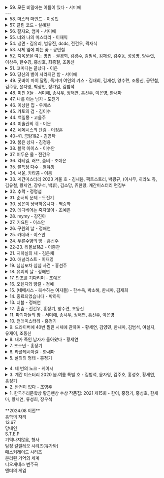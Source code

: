 <details><summary>
59. 모든 비밀에는 이름이 있다 - 서미애
</summary><span style="background-color: #FFFEBD">
현실감있는 감정선
</span></details>
---
<details><summary>
58. 마스터 마인드 - 이성민
</summary><span style="background-color: #FFFEBD">&nbsp;
액션스릴러, 빌런, 박진감 넘치는 영화같은
</span></details>


<details><summary>
57. 클린 코드 - 설혜원
</summary>

> ↳&nbsp;
재미는 있으나 임팩트는 없었다.
</details>


<details><summary>
56. 잘자요, 엄마 - 서미애
</summary>

> ↳&nbsp;
어떤 환경과 삶이 살인마를 만드는지에 대해 심리해부가 인상적
</details>


<details><summary>
55. 너와 나의 미스터리 - 이재익
</summary>

> ↳&nbsp;
구성이 너무 좋아서 끊김없이 마음을 움직이는 굉장히 좋은 작품
</details>


<details><summary>
54. 냉면 - 김유리, 범유진, dcdc, 전건우, 곽재식
</summary>

> ↳&nbsp;
냉면으로 특이한 기분을 느낄 수 있다. 마지막 파인애플 냉면은 한번쯤 먹어보고 싶다.
</details>


<details><summary>
53. 시체 옆에 피는 꽃 - 공민철
</summary><span style="background-color: #FFFEBD">&nbsp;
이야기가 매끄럽고 계속 읽고 싶게 만듬. 흡인력 있는 스토리가 없으면 중도에 그만두거나 마지막 반전을 기대하게 되는데 스토리가 재밌으니 반은 먹고 들어감.`
</span></details>

<details><summary>
52. 지옥문을 여는 방법 - 권경희, 김경수, 김범석, 김재성, 김주동, 성성명, 양수련, 이상우, 한수경, 홍성호, 최종철, 조동신
</summary>

> ↳&nbsp;
무난했다. 이 때도 좋은 추리 작품들이 꽤 많았다는 것을 알게되었고, 일찍 알았다면 더 좋지 않았을까 하고 생각함
</details>


<details><summary>
51. 코미디는 끝났다 - 이은
</summary>

> ↳&nbsp;
작품속으로 들어간 듯한 착각이 들 정도로 생생한 묘사와 심리적 공포가 소름이 돋고 눈을 뗄 수 없었다.
</details>


<details><summary>
50. 당신의 별이 사라지던 밤 - 서미애
</summary>

> ↳&nbsp;
가족을 잃은 슬픔을 주인공을 통해 처절하게 느낄 수 있었다. 내용이 부드럽게 진행되어 순식간에 읽혔다. 마지막 반전도 좋았음.
</details>


<details><summary>
49. 굿바이 마이 달링, 독거미 여인의 키스 - 김재희, 김재성, 양수련, 조동신, 공민철, 김주동, 윤자영, 박상민, 정가일, 김범석
</summary>

> ↳&nbsp;
추리마을을 배경으로 그 안에서 벌어지는 일들을 여러 작가를 통해 풀어나가 특색있다. 깊게 인상남는 작품은 없었지만 재미는 있음.
</details>


<details><summary>
48. 미친 X들 - 서미애, 송시우, 정해연, 홍선주, 이은영, 한새마
</summary>

> ↳&nbsp;
가볍게 단숨에 읽을 수 있고 현실에 대한 묘사와 풍자, 상상력이 돋보이는 괜찮은 단편집.
</details>


<details><summary>
47. 나를 아는 남자 - 도진기
</summary>

> ↳&nbsp;
때론 사소한 가능성이 실마리가 되기도 한다. 흐름이 지루하지 않았고 결말부분에 생각해둔 추리가 다 빗나가서 허탈했다. 다음편 계속.
</details>


<details><summary>
46. 이상한 집 - 우케쓰
</summary>

> ↳&nbsp;
집 설계도에 숨겨진 비밀은 흥미를 일으키기에 충분했다. 뒤로갈수록 짧은 분량인데도 더 복잡해지는 구성원들과 힘빠지는 전개가 아쉽다.
</details>


<details><summary>
45. 가토의 검 - 김이수
</summary>

> ↳&nbsp;
사람은 쉽게 변하지 않는다는 사실을 다시금 깨닫게 되었다. 욕망, 폭력, 정치, 이기심, 자기애를 한 인물을 통해 탁월하게 드러냈다.
</details>


<details><summary>
44. 백일몽 - 고을주
</summary>

> ↳&nbsp;
계속 파고들며 하나씩 발견해가는 과정에서 희열감 비슷한 것을 느꼈고 문체가 적응될 때쯤부터 순식간에 마지막 페이지를 볼 수 있음.
</details>


<details><summary>
43. 미술관의 쥐 - 이은
</summary>

> ↳&nbsp;
미술 관련이라 어려울 것이란 예상을 깸. 쉽게 설명한 유익한 정보와 함께 예술에 대해 깊게 생각해 볼 수 있음.
</details>


<details><summary>
42. 네메시스의 단검 - 이정훈
</summary>

> ↳&nbsp;
최면을 통한 범죄라 신선했다. 킬링타임용으로 손색없음.
</details>


<details><summary>
40-41. 곰탕1&2 - 김영탁
</summary>

> ↳&nbsp;
시간여행 그리고 가족이라는 주제로 다양한 장르들을 합쳐놓음. 짧은 문장 구성은 읽는 맛이 있었고 따뜻한 마무리로 여운이 남음
</details>


<details><summary>
39. 붉은 상자 - 김정용
</summary>

> ↳&nbsp;
직소퍼즐 조각처럼 점점 맞춰지는 이야기라 꽤 즐거웠다.
</details>


<details><summary>
38. 블랙 아이스 - 이수안
</summary>

> ↳&nbsp;
스포츠카에 대해 자세하게 알 수 있었고 끝에 다다를수록 재밌어지나 앞부분이 지겨웠음.
</details>


<details><summary>
37. 어두운 물 - 전건우
</summary>

> ↳&nbsp;
으스스한 분위기를 잘 살렸고 초반에 특히 공포스러웠다.
</details>


<details><summary>
36. 칵테일, 러브, 좀비 - 조예은
</summary>

> ↳&nbsp;
읽는 내내 끝나지 않았으면 좋겠다고 생각했다. 특히 마지막 단편인 나이프는 정말 재밌었다.
</details>


<details><summary>
35. 불특정 다수 - 염유창
</summary>

> ↳&nbsp;
지루한 부분 없었고, 재밌게 봄.
</details>


<details><summary>
34. 서울, 카타콤 - 이봄
</summary>

> ↳&nbsp;
지상의 삶에 지쳐 한없이 내려간 후에야 평안을 되찾지만 그것도 다시 위협받는 상황, 희망 같은건 보이지 않음. 인간 내면의 심리를 잘 표현함.
</details>


<details><summary>
33. 계간미스터리 2023 겨울 호 - 김새봄, 팩트스토리, 박광규, (이시무, 히라노 쥬, 김유철, 황세연, 장우석, 백휴), 김소망, 쥬한량, 계간미스터리 편집부
</summary>

> ↳&nbsp;
**(아버지라는 이름으로)** 결말이 쉽게 예상되어 긴장감이 떨어짐

> ↳&nbsp;
**(회귀)** 가볍게 읽은 짧은 단편, 반전이 크진 않지만 잘 읽혀서 좋았음.

> ↳&nbsp;
**(뱀파이어 탐정)** 실제사건을 모티브로 꽤 감동적이었다.

> ↳&nbsp;
**(밥통)** 범인시점이라 현장감이 뛰어났고, 속도감 있게 읽힘

> ↳&nbsp;
**(고양이 탐정 주관식의 분투)** 마음 따뜻해지는 고양이 찾기

> ↳&nbsp;
**(탐정 박문수 - 성균관 살인사건 3)** 1,2 아직 안봄
</details>


<details><summary>
32. 추락 - 정명섭
</summary>

> ↳&nbsp;
쌓아올린 과정은 좋았으나 마지막의 감동과 임팩트는 다소 약했다.
</details>


<details><summary>
31. 순서의 문제 - 도진기
</summary>

> ↳&nbsp;
나온지 꽤 된 책이지만 요즘나온 책이라해도 손색없을 정도로 현대적인 문체와 논리적인 트릭으로 흡인력이 강했다. 다만 초반의 강렬함이 커서 뒤로갈수록 약간의 지루함이 있었다.
</details>


<details><summary>
30. 성은이 냥극하옵니다 - 백승화
</summary>

> ↳&nbsp;
표지가 고양이라서 궁금해서 집었는데 난데없이 조선시대 이야기라 1차로 놀랐고, 고양이를 찾는 과정에서 추미스가 다 들어있었으며 몰입감이 높아지는 구성, 재밌었다.
</details>


<details><summary>
29. 테디베어는 죽지않아 - 조예은
</summary>

> ↳&nbsp;
등장인물들의 케미가 좋았으나 유령이 심리적으로 공포스럽진 않아 아쉬웠다.
</details>


<details><summary>
28. mymy - 강진아
</summary>

> ↳&nbsp;
재능에 대한 갈망, 열등감, 소문, 회피 등 인간사회의 특성을 잘 나타내었고, 그럼에도 꿋꿋이 살아가는 쓸쓸한 단면을 엿볼 수 있다.
</details>


<details><summary>
27. 기요틴 - 이스안
</summary>

> ↳&nbsp;
남녀관계에 대한 이야기, 일상 이야기가 많아서 제 3자의 시선으로 지켜보는 재미가 있음.
</details>


<details><summary>
26. 구원의 날 - 정해연
</summary>

> ↳&nbsp;
영화를 보는 듯한 느낌이 들었다. 적절한 반전 그리고 따뜻한 마무리
</details>


<details><summary>
25. 카데바 - 이스안
</summary>

> ↳&nbsp;
빨려들어갈 듯한 서술로 이야기를 기묘하지만 따뜻하게 풀어나갔다. 전작인 기요틴도 기대된다.
</details>


<details><summary>
24. 푸른수염의 방 - 홍선주
</summary>

> ↳&nbsp;
관점이 바뀔정도로 몰입해서 재밌게 봤다.
</details>


<details><summary>
22-23. 리볼브1&2 - 이종관
</summary>

> ↳&nbsp;
갑자기 엉뚱하게 타임루프물이 되서 당황했다. 전개가 느리긴 했지만 수사묘사만큼은 현실적이었다.
</details>


<details><summary>
21. 지하실의 새 - 김은채
</summary>

> ↳&nbsp;
새로 범죄현장을 보는게 특이했고, 꽤 잔인하고 무서웠다.
</details>


<details><summary>
20. 애널리스트 - 이재영
</summary>

> ↳&nbsp;
무난했다. 말투나 설정이 좀 오글거렸지만 그걸 너무 키우지 않고 잘 마무리했다.
</details>


<details><summary>
19. 심심포차 심심 사건 - 홍선주
</summary>

> ↳&nbsp;
모든게 범인을 잡아넣기 위한 계락이었음이 밝혀질 때 머리를 때리는 듯한 충격이 일었다.
</details>


<details><summary>
18. 유괴의 날 - 정해연
</summary>

> ↳&nbsp;
반전도 꽤 있었고 스토리에 몰입해서 재밌게 봤다.
</details>


<details><summary>
17. 만조를 기다리며 - 조예은
</summary>

> ↳&nbsp;
큰 반전도 없고 별 재미는 없었음
</details>


<details><summary>
16. 오렌지와 빵칼 - 청예
</summary>

> ↳&nbsp;
통제와 자유에 관한 나의 과거를 관통하는 듯한 이야기, 따뜻한 울림이 되어 기억될 것이다.
</details>


<details><summary>
15. (네메시스 - 복수하는 여자들) - 한수옥, 박소해, 한새마, 김재희
</summary>

> ↳&nbsp;
엄마가 된다는 것의 무거움을 알 수 있었다. 간접체험할 수 있어서 좋았다.
</details>


<details><summary>
14. 종료되었습니다 - 박하익
</summary>

> ↳&nbsp;
처음엔 이 무슨 말같지도 않은 소린가 싶었는데 마지막을 보고 충격을 받고 납득하게 되었다. 엄청난 스토리다.
</details>


<details><summary>
13. 더블 - 정해연
</summary>

> ↳&nbsp;
권력과 배신을 통해 보는 내내 긴장하게 만듬. 음 역시 사람은 단순히 믿을 수 없다는 것을 알게됨
</details>


<details><summary>
12. 혼숨 - 전건우, 홍정기, 양수련, 조동신
</summary>

> ↳&nbsp;
**(얼음땡)** 세계관이 이해가 안갔고, 무섭지도 않았다.

> ↳&nbsp;
**(혼숨)** 어릴 때 학교괴담보고 무서웠던 기억이 떠올랐다. 따라해보고 싶을 만큼  방법이 자세해서 현실감이 들었고, 아이스픽을 이용한 부분도 좋았다.

> ↳&nbsp;
**(야, 놀자!)** 잔잔한 힐링물, 긴박함 없이 가끔은 이런 스토리도 괜찮은 듯.

> ↳&nbsp;
**(불망비)** 마지막까지의 과정이 너무 지루했다.
</details>


<details><summary>
11. 파괴자들의 밤 - 서미애, 송시우, 정해연, 홍선주, 이은영
</summary>

> ↳&nbsp;
**(죽일 생각은 없었어)** 경쾌하게 살인을 하는 주인공이 마음에 들었다.

> ↳&nbsp;
**(알렉산드리아의 거울)** 과몰입이 만든 정체성, 가장 잔인한 것은 생각하지 않는 것.

> ↳&nbsp;
**(좋아서가 아냐)** 끝까지 집중해서 봤다. 뒤집어서 생각하는 게 이렇게 재밌을 수 있구나 하고 느꼈음.

> ↳&nbsp;
**(나뭇가지가 있었어)** 착취를 다룸. 교수와 연구원들이 나오고 적나라한 묘사에 등장인물들 처럼 마음이 착잡했다. 그저 완벽한 계획에 박수를..

> ↳&nbsp;
**(사일런트 디스코)** 역할의 굴레, 그리고 초점과 방향을 잃은 반복적 세계에서 인간은 인간성을 논할 수 있을까. 텍스트를 보는 내내 꿈꾸는 듯 느껴졌다. 환상문학의 매력이 고스란히 전해졌다. 
</details>



<details><summary>
10. 전래미스터리 - 홍정기
</summary>

> ↳&nbsp;
**(콩쥐살인사건)** 재밌고 살짝 잔인함. 보이는게 다가 아니었다! 판타지스러운 물건들이 나오지만 잘 어울렸다.

> ↳&nbsp;
**(나무꾼의 대위기)** 덫에 걸린 위기의 나무꾼이 겪는 무서운 하루. 막장드라마 만큼 흥미진진하다.

> ↳&nbsp;
**(살인귀 vs 식인귀)** 헉.. 매우 잔인했다. 식인귀 때는 끔찍해서 소름이 돋았고 살인귀가 슬래셔물 찍을 땐 광기가 그대로 전해졌다. 다음편이 기대된다.

> ↳&nbsp;
**(연쇄 도살마)** 꿈과 희망이 없어서 참혹했다. 설정이 재밌었음.

> ↳&nbsp;
**(스위치)** 교환이라는 주제로 끝나고도 생각할 게 많은 이야기
</details>


<details><summary>
9. 드라이버에 40번 찔린 시체에 관하여 - 황세연, 김영민, 한새마, 김범석, 여실지, 유재이, 조동신
</summary>

> ↳&nbsp;
**(40원)** 약간 과하긴 했지만 40원으로 이렇게 흥미진진한 스토리가 나올 수 있다니.. 숨가쁜 전개와 복선이 좋았음.

> ↳&nbsp;
**(40피트 건물 괴사건)** 논리적으로 추리를 펼치는 등장인물들과 같이 추리해보는 재미가 있었다.

> ↳&nbsp;
**(40개의 뼈)** 책임과 상실에 대한 감정 묘사가 강렬했고, 슬펐다. 마지막에 의외의 사실을 알게되서 놀랐다!

> ↳&nbsp;
**(드라이버에 40번 찔린 시체에 관하여)** 추리문제 형식이어서 독특했다. 큰 반전은 없었고, 예상했던 범인이었다.

> ↳&nbsp;
**(40일)** 이용하고 이용당하는 무난한 내용이었다.

> ↳&nbsp;
**(40선: 영혼을 죽이는 선)** 내용이 너무 슬펐고, 뉴스에서나 접하던 현실을 비록 가상이지만 가까이서 볼 수 있어서 그러한 사건이 더 안타깝게 느껴졌다.

> ↳&nbsp;
**(알리바바와 40인의 도적)** 탄탄하지 않은 스토리에 결말도 급하게 끝낸느낌
</details>


<details><summary>
8. 내가 죽인 남자가 돌아왔다 - 황세연
</summary>

> ↳&nbsp;
범죄 없는 마을이란 타이틀을 지키기 위한 마을 주민 각자의 노력과 그것들이 모여 만들어내는 기막힌 범죄 그리고 몇 번을 뒤집는 반전이 인상적임. 정말 탄탄한 스토리라 감탄하면서 마지막 페이지를 덮었다.
</details>


<details><summary>
7. 초소년 - 홍정기
</summary>

> ↳&nbsp;
**(추적=코난을 찾아라)** 리뷰함

> ↳&nbsp;
**(소음)** 치밀한 트릭을 하나씩 추리해내는 아이들을 보는 게 뭔가 가슴벅찼다.

> ↳&nbsp;
**(상흔)** 순수함이 돋보였고, 일상적인 내용이라 더 정감이 갔다. 읽다보니 어느새 끝

> ↳&nbsp;
**(토끼)** 여러가지 추리가 흥미로웠다 특히 갑자기 공포물로 바뀌는 게 재밌었다.

> ↳&nbsp;
**(코난)** 우정이 시작된 계기, 흐뭇하게 지켜봄.

> ↳&nbsp;
**(꼬마)** 귀신을 보는 꼬마와 이후 벌어지는 예언과도 같은 미스터리한 일들이 공포를 준다. 오싹하다.

> ↳&nbsp;
**총평:** 어릴 때 주변을 보면 마냥 순수하지는 않았다. 미화된 부분이 상당하다. 하지만 그 때만의 즐거움이 있었다. 탐정단을 결성한 아이들을 보면서  그들의 눈으로 다시 어릴 때로 돌아간 기분을 느꼈다. 소중한 기억으로 남을 것 같다.
</details>


<details><summary>
6. 라플레시아걸 - 한새마
</summary>

> ↳&nbsp;
밀실 살인보단 살인 후 밀실이라는 말에 고개를 끄덕였다. 전반적으로 가라앉은 분위기라 살짝 지루한 감이 있었음에도 라플레시아의 숨겨진 의미, 사이비, 마약 등 흥미로운 요소들이 잘 어우러져 끝까지 몰입할 수 있었다. 잘 만든 영화같은 느낌이 들었다.
</details>


<details><summary>
5. 살의의 형태 - 홍정기
</summary>

> ↳&nbsp;
**(무구한 살의)** 계산된 무구함이 소름이었다.

> ↳&nbsp;
**(합리적 살의)** 휙휙 읽기 좋음

> ↳&nbsp;
**(보이지 않는 살의)** 꽤 특이한 반전이라 오.. 하면서 봤다.

> ↳&nbsp;
**(백색살의)** 리뷰함

> ↳&nbsp;
**(영광의 살의)** 큭큭 영광스런 데스코미디

> ↳&nbsp;
**(시기의 살의)** 이런 킬러도 있구나 싶었다. 볼만했음. </details>


<details><summary>
4. 네 번의 노크 - 케이시
</summary>

> ↳&nbsp;
특이하게 집 호수로 모든걸 설명함. 이것도 기억못하다니 난 바보인가 싶다가 나중되면 숫자만 봐도 떠오름. 재미도 있었지만 교훈적이면서 꽤 여운이 남았음.
</details>


<details><summary>
3. 계간 미스터리 2020 봄.여름 특별 호 - 김범석, 윤자영, 김주호, 홍성호, 황세연, 홍정기
</summary>

> ↳&nbsp;
**(범인은 한 명이다)** 여기서 큰 반전이 나올 수 있을까 싶었는데 예상대로 조금 뻔한 스토리였음.동기가 단순하고 납득이 잘 안됨.

> ↳&nbsp;
**(국선변호인의 최종 변론)** 범행 동기가 충분하지 않음. 분명 더 나은 길이 있었기 때문에 의문이 들었다.

> ↳&nbsp;
**(미니멀 라이프)** 무난하게 보기 좋은 탐정&조수 소설. 조수가 다했다.

> ↳&nbsp;
**(용서)** 생각 없이 읽기 좋은 휴먼드라마였다. 마무리가 나쁘지 않았다.

> ↳&nbsp;
**(인생의 무게)** 복선 그리고 눈에 보일듯 말듯한 반전이 절묘하게 조합해 재밌는 연출이 되었다.

> ↳&nbsp;
**(백색살의)** 불에 타죽은 시체가 미스테리 했고 반전도 무난했다. 일정 스탠스로 이야기가 흘러가서 중간부터 집중력이 흐려짐.
</details>


<details><summary>
2. 반전이 없다 - 조영주
</summary>

> ↳&nbsp;
안면인식장애를 가진 형사와 현장에 항상 마지막 '반전'이 뜯긴 추리소설을 두고 가는 연속(?)살인마를 쫓아가는 추리소설. 같은 장소를 반복적으로 다뤄 중간부터 살짝 지루한 느낌이 들었고 반전은 있었지만 크게 와닿진 않았다. 사소한 대화를 줄이고 반전의 핵심인물들의 과거를 넣어 좀 더 감정적으로 몰입하게끔 스토리를 넣었으면 더 자연스럽고 좋았을 것 같다.
</details>


<details><summary>
1. 한국추리문학상 황금펜상 수상 작품집: 2021 제15회 - 한이, 홍정기, 홍성호, 한새마, 황세연, 류성희, 장우석
</summary>

> ↳&nbsp;
**(긴하루)** 길고 어두운 하루를 살아내는 누군가를 관찰할 수 있었다. 현실의 우울함을 옮겨놓은 것 같았다. 이빨 묘사가 생생해서 조금 섬뜩했다.

> ↳&nbsp;
**(에덴의 아이들)** 탐정을 주인공으로 재밌게 풀어나갔음. 후편이 기대됨. 가볍게 읽기 좋았다.

> ↳&nbsp;
**(코난을 찾아라)** 이상하다 싶은 느낌은 있었는데 상상도 못한 반전이었다. 잔혹한 범인의 독백이 몰입감을 높였고 무서우면서도 웃음 포인트가 많아서 아주 재밌게 봤음.

> ↳&nbsp;
**(약육강식)** 캐릭터에 몰입이 잘 안되었고 내용이 재밌진 않았다.

> ↳&nbsp;
**(어떤 자살)** 기자와 대화체가 메인인 완성도 높은 추리소설은 처음 봤음. 이런 건 다 어떻게 아셨을까 싶은 디테일이 집중하게 만들고 사람마다 말투나 분위기가 찰떡이라 살아움직이는 느낌이었음. 갑자기 쏟아지는 반전에 어질어질한건 덤.

> ↳&nbsp;
**(고난도 살인)** 근미래, 메타버스가 배경이며 캐릭터에 입체감이 있었다. 가상과 현실의 괴리가 좋았다. 마지막은 아쉬웠다.

> ↳&nbsp;
**(튤립과 꽃삽, 접힌 우산)** 어딘가 이상한 엄마를 통해 읽는 사람의 심리 또한 미묘하게 뒤틈. 등장인물들의 덤덤함이 무서움을 배가함.

> ↳&nbsp;
**(공짜는 없다)** 죄책감이 어떻게 인생을 파괴하는지 주인공의 심리를 따라가며 겪어 볼 수 있었다.
</details>

<br>
**2024.08 이전**
<br>
홍학의 자리<br>
13.67<br>
망내인<br>
S.T.E.P<br>
기억나지않음, 형사<br>
탐정 갈릴레오 시리즈(유가와)<br>
매스커레이드 시리즈<br>
분리된 기억의 세계<br>
디오게네스 변주곡<br>
엔더의 게임<br>
